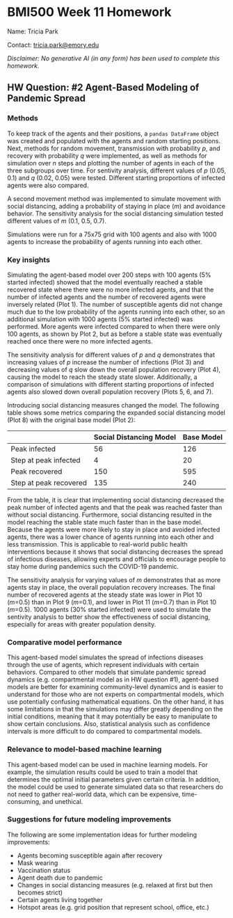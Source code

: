 # BMI500 Week 11 Homework

Name: Tricia Park

Contact: tricia.park@emory.edu

*Disclaimer: No generative AI (in any form) has been used to complete this homework.*

## HW Question: #2 Agent-Based Modeling of Pandemic Spread

### Methods

To keep track of the agents and their positions, a `pandas DataFrame` object was created and populated with the agents and random starting positions. Next, methods for random movement, transmission with probability *p*, and recovery with probability *q* were implemented, as well as methods for simulation over *n* steps and plotting the number of agents in each of the three subgroups over time. For sentivity analysis, different values of *p* (0.05, 0.1) and *q* (0.02, 0.05) were tested. Different starting proportions of infected agents were also compared.

A second movement method was implemented to simulate movement with social distancing, adding a probability of staying in place (*m*) and avoidance behavior. The sensitivity analysis for the social distancing simulation tested different values of *m* (0.1, 0.5, 0.7).

Simulations were run for a 75x75 grid with 100 agents and also with 1000 agents to increase the probability of agents running into each other.

### Key insights

Simulating the agent-based model over 200 steps with 100 agents (5% started infected) showed that the model eventually reached a stable recovered state where there were no more infected agents, and that the number of infected agents and the number of recovered agents were inversely related (Plot 1). The number of susceptible agents did not change much due to the low probability of the agents running into each other, so an additional simulation with 1000 agents (5% started infected) was performed. More agents were infected compared to when there were only 100 agents, as shown by Plot 2, but as before a stable state was eventually reached once there were no more infected agents.

The sensitivity analysis for different values of *p* and *q* demonstrates that increasing values of *p* increase the number of infections (Plot 3) and decreasing values of *q* slow down the overall population recovery (Plot 4), causing the model to reach the steady state slower. Additionally, a comparison of simulations with different starting proportions of infected agents also slowed down overall population recovery (Plots 5, 6, and 7).

Introducing social distancing measures changed the model. The following table shows some metrics comparing the expanded social distancing model (Plot 8) with the original base model (Plot 2):

|  | Social Distancing Model | Base Model |
| ----------- | ----------- | ----------- |
| Peak infected | 56 | 126 |
| Step at peak infected | 4 | 20 |
| Peak recovered | 150 | 595 |
| Step at peak recovered | 135 | 240 |

From the table, it is clear that implementing social distancing decreased the peak number of infected agents and that the peak was reached faster than without social distancing. Furthermore, social distancing resulted in the model reaching the stable state much faster than in the base model. Because the agents were more likely to stay in place and avoided infected agents, there was a lower chance of agents running into each other and less transmission. This is applicable to real-world public health interventions because it shows that social distancing decreases the spread of infectious diseases, allowing experts and officials to encourage people to stay home during pandemics such the COVID-19 pandemic.

The sensitivity analysis for varying values of *m* demonstrates that as more agents stay in place, the overall population recovery increases. The final number of recovered agents at the steady state was lower in Plot 10 (*m*=0.5) than in Plot 9 (*m*=0.1), and lower in Plot 11 (*m*=0.7) than in Plot 10 (*m*=0.5). 1000 agents (30% started infected) were used to simulate the sentivity analysis to better show the effectiveness of social distancing, especially for areas with greater population density.

### Comparative model performance

This agent-based model simulates the spread of infections diseases through the use of agents, which represent individuals with certain behaviors. Compared to other models that simulate pandemic spread dynamics (e.g. compartmental model as in HW question #1), agent-based models are better for examining community-level dynamics and is easier to understand for those who are not experts on compartmental models, which use potentially confusing mathematical equations. On the other hand, it has some limitations in that the simulations may differ greatly depending on the initial conditions, meaning that it may potentially be easy to manipulate to show certain conclusions. Also, statistical analysis such as confidence intervals is more difficult to do compared to compartmental models.

### Relevance to model-based machine learning

This agent-based model can be used in machine learning models. For example, the simulation results could be used to train a model that determines the optimal initial parameters given certain criteria. In addition, the model could be used to generate simulated data so that researchers do not need to gather real-world data, which can be expensive, time-consuming, and unethical.

### Suggestions for future modeling improvements

The following are some implementation ideas for further modeling improvements:
- Agents becoming susceptible again after recovery
- Mask wearing
- Vaccination status
- Agent death due to pandemic
- Changes in social distancing measures (e.g. relaxed at first but then becomes strict)
- Certain agents living together
- Hotspot areas (e.g. grid position that represent school, office, etc.)
